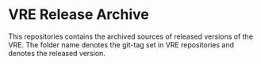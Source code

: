 # VRE Release Archive

This repositories contains the archived sources of released versions of the VRE.
The folder name denotes the git-tag set in VRE repositories and denotes the released version.

